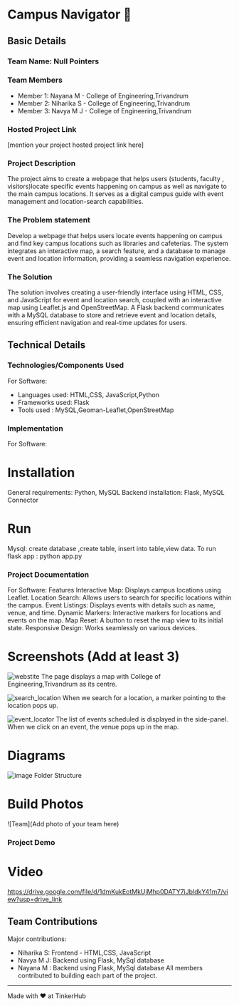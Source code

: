 # Campus Navigator 🎯


## Basic Details
### Team Name: Null Pointers


### Team Members
- Member 1: Nayana M - College of Engineering,Trivandrum
- Member 2: Niharika S - College of Engineering,Trivandrum
- Member 3: Navya M J - College of Engineering,Trivandrum

### Hosted Project Link
[mention your project hosted project link here]

### Project Description
The project aims to create a webpage that helps users (students, faculty , visitors)locate specific events happening on campus as well as navigate to the main campus locations. It serves as a digital campus guide with event management and location-search capabilities.

### The Problem statement
Develop a webpage that helps users locate events happening on campus and find key campus locations such as libraries and cafeterias. The system integrates an interactive map, a search feature, and a database to manage event and location information, providing a seamless navigation experience.

### The Solution
The solution involves creating a user-friendly interface using HTML, CSS, and JavaScript for event and location search, coupled with an interactive map using Leaflet.js and OpenStreetMap. A Flask backend communicates with a MySQL database to store and retrieve event and location details, ensuring efficient navigation and real-time updates for users.

## Technical Details
### Technologies/Components Used
For Software:
- Languages used: HTML,CSS, JavaScript,Python
- Frameworks used: Flask 
- Tools used : MySQL,Geoman-Leaflet,OpenStreetMap

### Implementation
For Software:
# Installation
General requirements: Python, MySQL
Backend installation: Flask, MySQL Connector

# Run
Mysql: create database ,create table, insert into table,view data.
To run flask app : python app.py

### Project Documentation
For Software:
Features
Interactive Map: Displays campus locations using Leaflet.
Location Search: Allows users to search for specific locations within the campus.
Event Listings: Displays events with details such as name, venue, and time.
Dynamic Markers: Interactive markers for locations and events on the map.
Map Reset: A button to reset the map view to its initial state.
Responsive Design: Works seamlessly on various devices.

# Screenshots (Add at least 3)
![webstite](https://github.com/user-attachments/assets/dcb9f569-ed17-42f3-b199-65cc6a1ff0e1)
The page displays a map with College of Engineering,Trivandrum as its centre.

![search_location](https://github.com/user-attachments/assets/135fb079-4492-4dd1-b0d6-38b94d06cb88)
When we search for a location, a marker pointing to the location pops up.

![event_locator](https://github.com/user-attachments/assets/d6cee59f-0b81-4349-8e7e-ccd88dd26d4a)
The list of events scheduled is displayed in the side-panel. When we click on an event, the venue pops up in the map.

# Diagrams
![image](https://github.com/user-attachments/assets/fb7fef42-4b2e-48f8-9d2a-b1d58a0a8a80)
Folder Structure

# Build Photos
![Team](Add photo of your team here)

### Project Demo
# Video
https://drive.google.com/file/d/1dmKukEotMkUjMhp0DATY7iJbldkY41m7/view?usp=drive_link

## Team Contributions
Major contributions:
- Niharika S: Frontend - HTML,CSS, JavaScript
- Navya M J: Backend using Flask, MySql database
- Nayana M : Backend using Flask, MySql database
All members contributed to building each part of the project.
---
Made with ❤️ at TinkerHub

